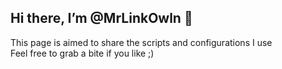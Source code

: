 ## Hi there, I’m @MrLinkOwln 👀
This page is aimed to share the scripts and configurations I use  
Feel free to grab a bite if you like ;)
